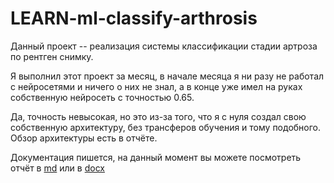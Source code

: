 # LEARN-ml-classify-arthrosis

Данный проект -- реализация системы классификации стадии артроза по рентген снимку.

Я выполнил этот проект за месяц, в начале месяца я ни разу не работал с нейросетями и ничего о них не знал, а в конце уже имел на руках собственную нейросеть с точностью 0.65.

Да, точность невысокая, но это из-за того, что я с нуля создал свою собственную архитектуру, без трансферов обучения и тому подобного. Обзор архитектуры есть в отчёте.

Документация пишется, на данный момент вы можете посмотреть отчёт в [md](documents/report.md) или в [docx](documents/отчёт%202024.docx)
